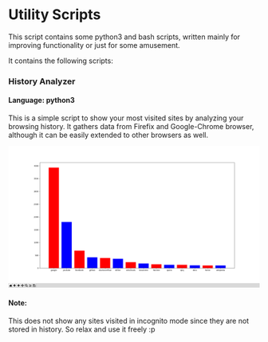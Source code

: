 # Utility Scripts

This script contains some python3 and bash scripts, written mainly for improving functionality or just for some amusement.

It contains the following scripts:
### History Analyzer
#### Language: python3

This is a simple script to show your most visited sites by analyzing your browsing history. It gathers data from Firefix and Google-Chrome browser, although it can be easily extended to other browsers as well.

![Screen-shot](images/history.png)

#### Note:
This does not show any sites visited in incognito mode since they are not stored in history. So relax and use it freely :p
